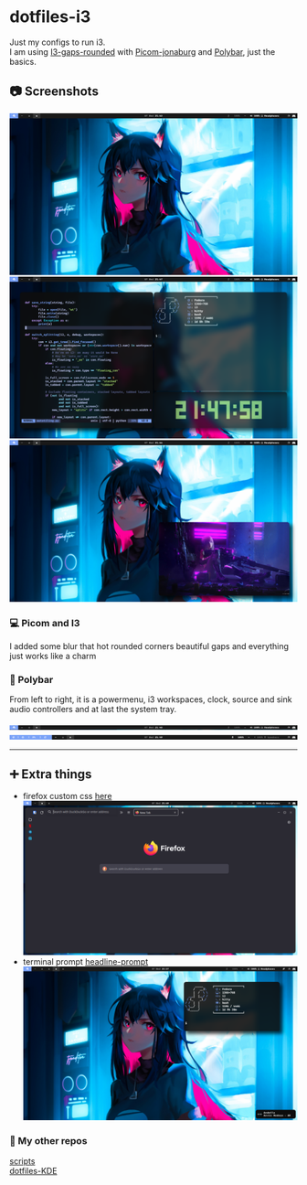 # dotfiles-i3
Just my configs to run i3.  
I am using [I3-gaps-rounded](https://github.com/jbenden/i3-gaps-rounded) with [Picom-jonaburg](https://github.com/jonaburg/picom) and [Polybar](https://github.com/polybar/polybar), just the basics.


## 📷 Screenshots 
![](https://github.com/guttzinho/dotfiles-i3gaps/blob/main/screenshots/1.png?raw=true)  
![](https://github.com/guttzinho/dotfiles-i3gaps/blob/main/screenshots/3.png?raw=true)  
![](https://github.com/guttzinho/dotfiles-i3gaps/blob/main/screenshots/2.png?raw=true)  

### 💻 Picom and I3
I added some blur that hot rounded corners beautiful gaps and everything just works like a charm

### 🧩 Polybar
From left to right, it is a powermenu, i3 workspaces, clock, source and sink audio controllers and at last the system tray.   

![](https://github.com/guttzinho/dotfiles-i3gaps/blob/main/screenshots/4.png?raw=true)
![](https://github.com/guttzinho/dotfiles-i3gaps/blob/main/screenshots/5.png?raw=true)

----

##  ➕ Extra things

* firefox custom css [here](https://gitlab.com/thelinuxcast/my-dots/-/blob/master/firefox/chrome/userChrome.css)  
![](https://github.com/guttzinho/dotfiles-i3gaps/blob/main/screenshots/6.png?raw=true)
* terminal prompt  [headline-prompt](https://github.com/Moarram/headline)  
![](https://github.com/guttzinho/dotfiles-i3gaps/blob/main/screenshots/9.png?raw=true) 

### 👋 My other repos  
[scripts](https://github.com/guttzinho/scripts)  
[dotfiles-KDE](https://github.com/guttzinho/dotfiles-KDE)
